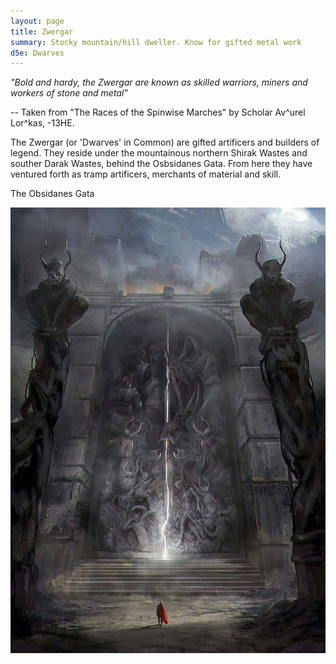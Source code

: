 ```yaml
---
layout: page
title: Zwergar
summary: Stocky mountain/hill dweller. Know for gifted metal work
d5e: Dwarves
---
```


<em>"Bold and hardy, the Zwergar are known as skilled warriors, miners and workers of stone and metal"</em>

-- Taken from "The Races of the Spinwise Marches" by Scholar Av^urel Lor^kas, -13HE.

The Zwergar (or 'Dwarves' in Common) are gifted artificers and builders of legend. They reside under the mountainous northern Shirak Wastes and souther Darak Wastes, behind the Osbsidanes Gata. From here they have ventured forth as tramp artificers, merchants of material and skill.

The Obsidanes Gata

![Obsidanes Gata](/assets/obsidian-gates-shirak.jpg)

